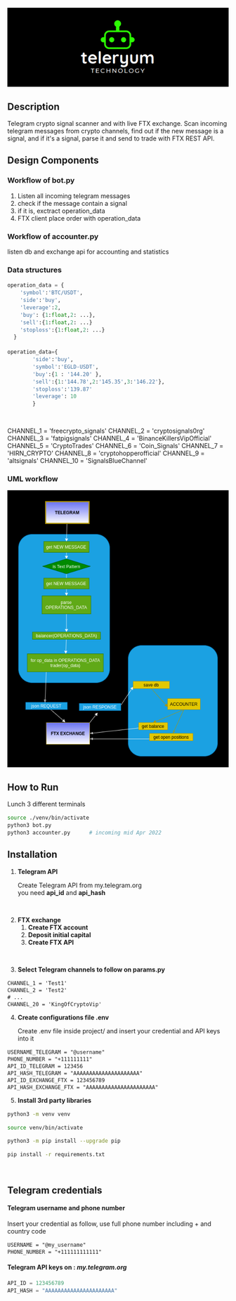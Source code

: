 ![alt text](/docs/img/header.png)


## Description
Telegram crypto signal scanner and with live FTX exchange. Scan incoming telegram messages from crypto channels, find out if the new message is a signal, and if it's a signal, parse it and send to trade with FTX REST API. 

## Design Components
### Workflow of bot.py 
1. Listen all incoming telegram messages
2. check if the message contain a signal
4. if it is, exctract operation_data
5. FTX client place order with operation_data 

### Workflow of accounter.py
listen db and exchange api for accounting and statistics

### Data structures
``` python
operation_data = {
    'symbol':'BTC/USDT',
    'side':'buy',
    'leverage':2,
    'buy': {1:float,2: ...},
    'sell':{1:float,2: ...}
    'stoploss':{1:float,2: ...}
  }

operation_data={
        'side':'buy',
        'symbol':'EGLD-USDT',
        'buy':{1 : '144.20' },
        'sell':{1:'144.78',2:'145.35',3:'146.22'},
        'stoploss':'139.87'
        'leverage': 10 
        }


```


<br>


CHANNEL_1 = 'freecrypto_signals'
CHANNEL_2 = 'cryptosignals0rg'
CHANNEL_3 = 'fatpigsignals'
CHANNEL_4 = 'BinanceKillersVipOfficial'
CHANNEL_5 = 'CryptoTrades'
CHANNEL_6 = 'Coin_Signals'
CHANNEL_7 = 'HIRN_CRYPTO'
CHANNEL_8 = 'cryptohopperofficial'
CHANNEL_9 = 'altsignals'
CHANNEL_10 = 'SignalsBlueChannel'



### UML workflow
![alt text](/docs/img/flowchart.png)


## How to Run 
Lunch 3 different terminals 
```bash
source ./venv/bin/activate
python3 bot.py
python3 accounter.py      # incoming mid Apr 2022
```

## Installation
1. **Telegram API**
  
   Create Telegram API from my.telegram.org
   <br> you need **api_id** and **api_hash**

<br>

2. **FTX exchange**
    1) **Create FTX account**
    2) **Deposit initial capital**
    3) **Create FTX API**

<br>

3. **Select Telegram channels to follow on params.py**

```
CHANNEL_1 = 'Test1'
CHANNEL_2 = 'Test2'
# ...
CHANNEL_20 = 'KingOfCryptoVip'
```

4. **Create configurations file .env** 

    Create .env file inside project/ and insert your credential and API keys into it 

```
USERNAME_TELEGRAM = "@username"
PHONE_NUMBER = "+111111111" 
API_ID_TELEGRAM = 123456
API_HASH_TELEGRAM = "AAAAAAAAAAAAAAAAAAAAA" 
API_ID_EXCHANGE_FTX = 123456789
API_HASH_EXCHANGE_FTX = "AAAAAAAAAAAAAAAAAAAAAA" 

```


5. **Install 3rd party libraries**


```bash
python3 -m venv venv
```
```bash
source venv/bin/activate
```
```bash
python3 -m pip install --upgrade pip 
```
```bash
pip install -r requirements.txt 
```

<br>

## Telegram credentials

#### Telegram username and phone number
Insert your credential as follow, use full phone number including + and country code 
```
USERNAME = "@my_username"
PHONE_NUMBER = "+111111111111" 
```

#### Telegram API keys on :    _my.telegram.org_
``` python
API_ID = 123456789
API_HASH = "AAAAAAAAAAAAAAAAAAAAAA" 
```
